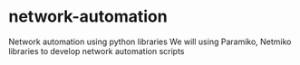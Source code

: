 # network-automation
Network automation using python libraries 
We will using Paramiko, Netmiko libraries to develop network automation scripts
